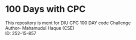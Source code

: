 # 100 Days with CPC
This repository is ment for DIU CPC 100 DAY code Challenge
<br>
Author- Mahamudul Haque (CSE)
<br>
ID: 252-15-857
